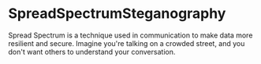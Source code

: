 # SpreadSpectrumSteganography
Spread Spectrum is a technique used in communication to make data more resilient and secure. Imagine you're talking on a crowded street, and you don't want others to understand your conversation.

